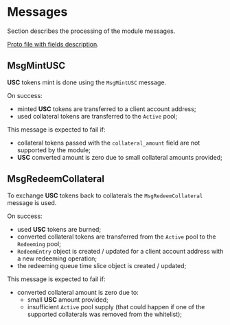 # Messages

Section describes the processing of the module messages.

[Proto file with fields description](../../../proto/gaia/usc/v1beta1/tx.proto).

## MsgMintUSC

**USC** tokens mint is done using the `MsgMintUSC` message.

On success:

- minted **USC** tokens are transferred to a client account address;
- used collateral tokens are transferred to the `Active` pool;

This message is expected to fail if:

- collateral tokens passed with the `collateral_amount` field are not supported by the module;
- **USC** converted amount is zero due to small collateral amounts provided;

## MsgRedeemCollateral

To exchange **USC** tokens back to collaterals the `MsgRedeemCollateral` message is used.

On success:

- used **USC** tokens are burned;
- converted collateral tokens are transferred from the `Active` pool to the `Redeeming` pool;
- `RedeemEntry` object is created / updated for a client account address with a new redeeming operation;
- the redeeming queue time slice object is created / updated;

This message is expected to fail if:

- converted collateral amount is zero due to:
    - small **USC** amount provided;
    - insufficient `Active` pool supply (that could happen if one of the supported collaterals was removed from the
      whitelist);
